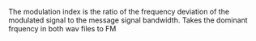 The modulation index is the ratio of the frequency deviation of the modulated signal to the message signal bandwidth.
Takes the dominant frquency in both wav files to FM
